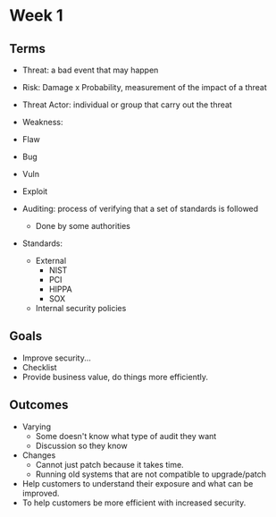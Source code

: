 # Week 1

## Terms

- Threat: a bad event that may happen
- Risk: Damage x Probability, measurement of the impact of a threat
- Threat Actor: individual or group that carry out the threat
- Weakness: 
- Flaw
- Bug
- Vuln
- Exploit

- Auditing: process of verifying that a set of standards is followed
    - Done by some authorities
- Standards:
    - External
        - NIST
        - PCI
        - HIPPA
        - SOX
    - Internal security policies

## Goals

- Improve security...
- Checklist
- Provide business value, do things more efficiently.

## Outcomes

- Varying
    - Some doesn't know what type of audit they want
    - Discussion so they know
- Changes
    - Cannot just patch because it takes time.
    - Running old systems that are not compatible to upgrade/patch
- Help customers to understand their exposure and what can be improved.
- To help customers be more efficient with increased security.